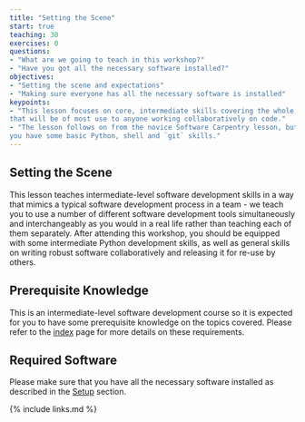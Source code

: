```yaml
---
title: "Setting the Scene"
start: true
teaching: 30
exercises: 0
questions:
- "What are we going to teach in this workshop?"
- "Have you got all the necessary software installed?"
objectives:
- "Setting the scene and expectations"
- "Making sure everyone has all the necessary software is installed"
keypoints:
- "This lesson focuses on core, intermediate skills covering the whole software development life-cycle 
that will be of most use to anyone working collaboratively on code."
- "The lesson follows on from the novice Software Carpentry lesson, but it not a prerequisite for attending as long as
you have some basic Python, shell and `git` skills."
---
```

## Setting the Scene
This lesson teaches intermediate-level software development skills in a way that mimics a typical software development 
process in a team - we teach you to use a number of different software development tools simultaneously and 
interchangeably as you would in a real life rather than teaching each of them separately. 
After attending this workshop, you should be equipped with some intermediate Python development 
skills, as well as general skills on writing robust software collaboratively and releasing it for re-use by 
others.

           
## Prerequisite Knowledge
This is an intermediate-level software development course so it is expected for you to have some prerequisite knowledge
on the topics covered. 
Please refer to the [index](/index.html) page for more details on these requirements. 


## Required Software
Please make sure that you have all the necessary software installed as described in the [Setup](/setup.html) section.

{% include links.md %}

